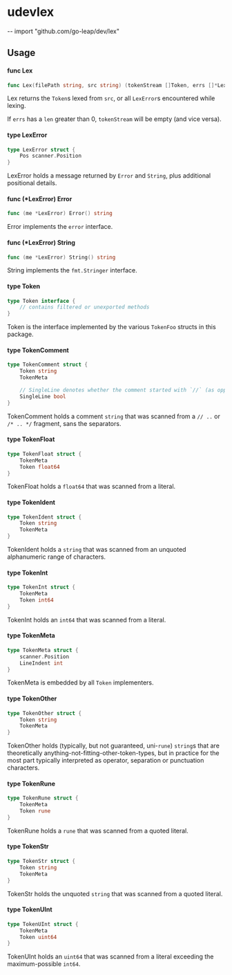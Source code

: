 # udevlex
--
    import "github.com/go-leap/dev/lex"


## Usage

#### func  Lex

```go
func Lex(filePath string, src string) (tokenStream []Token, errs []*LexError)
```
Lex returns the `Token`s lexed from `src`, or all `LexError`s encountered while
lexing.

If `errs` has a `len` greater than 0, `tokenStream` will be empty (and vice
versa).

#### type LexError

```go
type LexError struct {
	Pos scanner.Position
}
```

LexError holds a message returned by `Error` and `String`, plus additional
positional details.

#### func (*LexError) Error

```go
func (me *LexError) Error() string
```
Error implements the `error` interface.

#### func (*LexError) String

```go
func (me *LexError) String() string
```
String implements the `fmt.Stringer` interface.

#### type Token

```go
type Token interface {
	// contains filtered or unexported methods
}
```

Token is the interface implemented by the various `TokenFoo` structs in this
package.

#### type TokenComment

```go
type TokenComment struct {
	Token string
	TokenMeta

	// SingleLine denotes whether the comment started with `//` (as opposed to `/*`), it does not actually reflect the number of lines in `Token`.
	SingleLine bool
}
```

TokenComment holds a comment `string` that was scanned from a `// ..` or `/* ..
*/` fragment, sans the separators.

#### type TokenFloat

```go
type TokenFloat struct {
	TokenMeta
	Token float64
}
```

TokenFloat holds a `float64` that was scanned from a literal.

#### type TokenIdent

```go
type TokenIdent struct {
	Token string
	TokenMeta
}
```

TokenIdent holds a `string` that was scanned from an unquoted alphanumeric range
of characters.

#### type TokenInt

```go
type TokenInt struct {
	TokenMeta
	Token int64
}
```

TokenInt holds an `int64` that was scanned from a literal.

#### type TokenMeta

```go
type TokenMeta struct {
	scanner.Position
	LineIndent int
}
```

TokenMeta is embedded by all `Token` implementers.

#### type TokenOther

```go
type TokenOther struct {
	Token string
	TokenMeta
}
```

TokenOther holds (typically, but not guaranteed, uni-`rune`) `string`s that are
theoretically anything-not-fitting-other-token-types, but in practice for the
most part typically interpreted as operator, separation or punctuation
characters.

#### type TokenRune

```go
type TokenRune struct {
	TokenMeta
	Token rune
}
```

TokenRune holds a `rune` that was scanned from a quoted literal.

#### type TokenStr

```go
type TokenStr struct {
	Token string
	TokenMeta
}
```

TokenStr holds the unquoted `string` that was scanned from a quoted literal.

#### type TokenUInt

```go
type TokenUInt struct {
	TokenMeta
	Token uint64
}
```

TokenUInt holds an `uint64` that was scanned from a literal exceeding the
maximum-possible `int64`.
